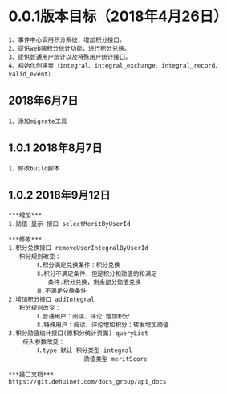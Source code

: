 # 0.0.1版本目标（2018年4月26日） #
```
1、事件中心调用积分系统，增加积分接口。
2、提供web端积分统计功能，进行积分兑换。
3、提供普通用户统计以及特殊用户统计接口。
4、初始化创建表（integral、integral_exchange、integral_record、valid_event）
```

## 2018年6月7日 ##
```text
1、添加migrate工具

```

## 1.0.1 2018年8月7日 ##
```text
1、修改build脚本

```
## 1.0.2 2018年9月12日 ##
```
***增加***
1.勋值 显示 接口 selectMeritByUserId

***修改***
1.积分兑换接口 removeUserIntegralByUserId
   积分规则改变： 
        Ⅰ.积分满足兑换条件：积分兑换
        Ⅱ.积分不满足条件，但是积分和勋值的和满足
           条件:积分兑换，剩余部分勋值兑换
        Ⅲ.不满足兑换条件
2.增加积分接口 addIntegral
   积分规则改变：
        Ⅰ.普通用户：阅读、评论 增加积分
        Ⅱ.特殊用户：阅读、评论增加积分；转发增加勋值
3.积分勋值统计接口(原积分统计页面) queryList
    传入参数改变：
        Ⅰ.type 默认 积分类型 integral 
                     勋值类型 meritScore                 

***接口文档***
https://git.dehuinet.com/docs_group/api_docs


```
